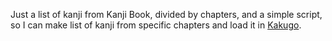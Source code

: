 Just a list of kanji from Kanji Book, divided by chapters, and a simple script,
so I can make list of kanji from specific chapters and load it
in [Kakugo](https://github.com/blastrock/kakugo).
